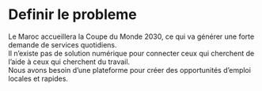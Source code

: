 # Definir le probleme

Le Maroc accueillera la Coupe du Monde 2030, ce qui va générer une forte demande de services quotidiens.  
Il n’existe pas de solution numérique pour connecter ceux qui cherchent de l’aide à ceux qui cherchent du travail.  
Nous avons besoin d’une plateforme pour créer des opportunités d’emploi locales et rapides.

